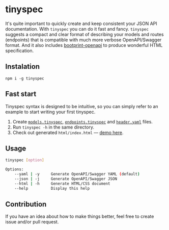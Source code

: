 # tinyspec
It's quite important to quickly create and keep consistent your JSON API documentation. With `tinyspec` you can do it fast and fancy.
`tinyspec` suggests a compact and clear format of describing your models and routes (endpoints) that is compatible with much more verbose OpenAPI/Swagger format.
And it also includes [bootprint-openapi](https://github.com/bootprint/bootprint-openapi) to produce wonderful HTML specification.

## Instalation
`npm i -g tinyspec`

## Fast start
Tinyspec syntax is designed to be intuitive, so you can simply refer to an example to start writing your first tinyspec.

1. Create [`models.tinyspec`](docs/models.tinyspec), [`endpoints.tinyspec`](docs/endpoints.tinyspec) and [`header.yaml`](docs/header.yaml) files.
2. Run `tinyspec -h` in the same directory.
3. Check out generated `html/index.html` — [demo here](https://ajaxy.github.io/tinyspec/html).

## Usage
```bash
tinyspec [option]

Options:
    --yaml | -y     Generate OpenAPI/Swagger YAML (default)
    --json | -j     Generate OpenAPI/Swagger JSON
    --html | -h     Generate HTML/CSS document
    --help          Display this help
```

## Contribution
If you have an idea about how to make things better, feel free to create issue and/or pull request.

